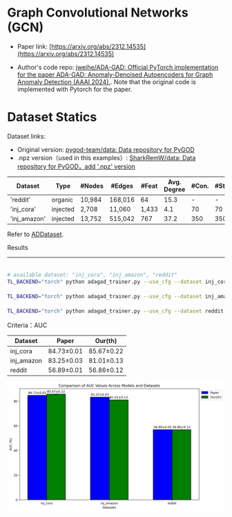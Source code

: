 # Graph Convolutional Networks (GCN)

  

- Paper link: [https://arxiv.org/abs/2312.14535](https://arxiv.org/abs/2312.14535)

- Author's code repo: [jweihe/ADA-GAD: Official PyTorch implementation for the paper ADA-GAD: Anomaly-Denoised Autoencoders for Graph Anomaly Detection (AAAI 2024).](https://github.com/jweihe/ADA-GAD). 
  Note that the original code is implemented with Pytorch for the paper.

  

# Dataset Statics

Dataset links:
- Original version: [pygod-team/data: Data repository for PyGOD](https://github.com/pygod-team/data)
- .npz version（used in this examples）: [SharkRemW/data: Data repository for PyGOD，add '.npz' version](https://github.com/SharkRemW/data)

| Dataset      | Type     | #Nodes | #Edges  | \#Feat | Avg. Degree | #Con. | #Strct. | #Outliers | Outlier Ratio |
| ------------ | -------- | ------ | ------- | ------ | ----------- | ----- | ------- | --------- | ------------- |
| 'reddit'     | organic  | 10,984 | 168,016 | 64     | 15.3        | -     | -       | 366       | 3.3%          |
| 'inj_cora'   | injected | 2,708  | 11,060  | 1,433  | 4.1         | 70    | 70      | 138       | 5.1%          |
| 'inj_amazon' | injected | 13,752 | 515,042 | 767    | 37.2        | 350   | 350     | 694       | 5.0%          |

Refer to [ADDataset](https://gammagl.readthedocs.io/en/latest/api/gammagl.datasets.html#gammagl.datasets.Planetoid).

  

Results

-------

  

```bash

# available dataset: "inj_cora", "inj_amazon", "reddit"
TL_BACKEND="torch" python adagad_trainer.py --use_cfg --dataset inj_cora

TL_BACKEND="torch" python adagad_trainer.py --use_cfg --dataset inj_amazon

TL_BACKEND="torch" python adagad_trainer.py --use_cfg --dataset reddit
```

Criteria：AUC

| Dataset    | Paper      | Our(th)    |
| ---------- | ---------- | ---------- |
| inj_cora   | 84.73±0.01 | 85.67±0.22 |
| inj_amazon | 83.25±0.03 | 81.01±0.13 |
| reddit     | 56.89±0.01 | 56.86±0.12 |

![](auc_comparison_paper_vs_our.png)
